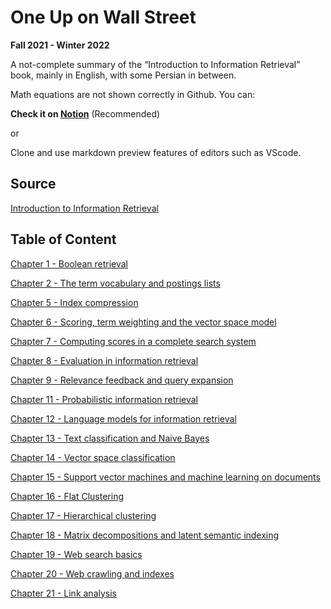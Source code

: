 # One Up on Wall Street

**Fall 2021 - Winter 2022**

A not-complete summary of the “Introduction to Information Retrieval” book, mainly in English, with some Persian in between.

Math equations are not shown correctly in Github. You can:

**Check it on [Notion](https://savaw.notion.site/Modern-Information-Retrieval-c9a4a6f882a148cf98764fcefb3974a1)** (Recommended)

or

Clone and use markdown preview features of editors such as VScode.

## Source

[Introduction to Information Retrieval](https://nlp.stanford.edu/IR-book/)


## Table of Content

[Chapter 1 - Boolean retrieval](Modern%20Information%20Retrieval%20c9a4a6f882a148cf98764fcefb3974a1/Chapter%201%20-%20Boolean%20retrieval%2011860748be2444688f58915fcb35e208.md)

[Chapter 2 - The term vocabulary and postings lists](Modern%20Information%20Retrieval%20c9a4a6f882a148cf98764fcefb3974a1/Chapter%202%20-%20The%20term%20vocabulary%20and%20postings%20lists%20dbdf06755360451b94f488daf1de4bc2.md)

[Chapter 5 - Index compression](Modern%20Information%20Retrieval%20c9a4a6f882a148cf98764fcefb3974a1/Chapter%205%20-%20Index%20compression%205c2594e16bbb4014b7580dd02806ddb0.md)

[Chapter 6 - Scoring, term weighting and the vector space model](Modern%20Information%20Retrieval%20c9a4a6f882a148cf98764fcefb3974a1/Chapter%206%20-%20Scoring,%20term%20weighting%20and%20the%20vector%20f57fabdee64443dbac818473772f99f8.md)

[Chapter 7 - Computing scores in a complete search system](Modern%20Information%20Retrieval%20c9a4a6f882a148cf98764fcefb3974a1/Chapter%207%20-%20Computing%20scores%20in%20a%20complete%20search%20%20dac96433c24640c59feb5460ee512296.md)

[Chapter 8 - Evaluation in information retrieval](Modern%20Information%20Retrieval%20c9a4a6f882a148cf98764fcefb3974a1/Chapter%208%20-%20Evaluation%20in%20information%20retrieval%2050e59602c61147ec87d484afdf5bdc35.md)

[Chapter 9 - Relevance feedback and query expansion](Modern%20Information%20Retrieval%20c9a4a6f882a148cf98764fcefb3974a1/Chapter%209%20-%20Relevance%20feedback%20and%20query%20expansion%205f1aededeb66408a8cc4b92b4702ac12.md)

[Chapter 11 - Probabilistic information retrieval](Modern%20Information%20Retrieval%20c9a4a6f882a148cf98764fcefb3974a1/Chapter%2011%20-%20Probabilistic%20information%20retrieval%201862234deabf409db588da5a9b45e7f9.md)

[Chapter 12 - Language models for information retrieval](Modern%20Information%20Retrieval%20c9a4a6f882a148cf98764fcefb3974a1/Chapter%2012%20-%20Language%20models%20for%20information%20retri%2068c23c9bdb9341deb79deecfe3f7cba9.md)

[Chapter 13 - Text classification and Naive Bayes](Modern%20Information%20Retrieval%20c9a4a6f882a148cf98764fcefb3974a1/Chapter%2013%20-%20Text%20classification%20and%20Naive%20Bayes%20a872fef199c848a0b414a1d52a96b492.md)

[Chapter 14 - Vector space classification](Modern%20Information%20Retrieval%20c9a4a6f882a148cf98764fcefb3974a1/Chapter%2014%20-%20Vector%20space%20classification%20b9d257ec7a8d4a18bf5dbe242634d267.md)

[Chapter 15 - Support vector machines and machine learning on documents](Modern%20Information%20Retrieval%20c9a4a6f882a148cf98764fcefb3974a1/Chapter%2015%20-%20Support%20vector%20machines%20and%20machine%20l%205120b888320a404d8d885364f2531633.md)

[Chapter 16 - Flat Clustering](Modern%20Information%20Retrieval%20c9a4a6f882a148cf98764fcefb3974a1/Chapter%2016%20-%20Flat%20Clustering%20405f3b20520d40b1a6c695193ec958d4.md)

[Chapter 17 - Hierarchical clustering](Modern%20Information%20Retrieval%20c9a4a6f882a148cf98764fcefb3974a1/Chapter%2017%20-%20Hierarchical%20clustering%20a8a83a4ccea94da6bccab71093bc7075.md)

[Chapter 18 - Matrix decompositions and latent semantic indexing](Modern%20Information%20Retrieval%20c9a4a6f882a148cf98764fcefb3974a1/Chapter%2018%20-%20Matrix%20decompositions%20and%20latent%20sema%203a44e6ed189e4574ad34b43818318622.md)

[Chapter 19 - Web search basics](Modern%20Information%20Retrieval%20c9a4a6f882a148cf98764fcefb3974a1/Chapter%2019%20-%20Web%20search%20basics%201c9aba2910df4787bb5965e7e06dff5d.md)

[Chapter 20 - Web crawling and indexes](Modern%20Information%20Retrieval%20c9a4a6f882a148cf98764fcefb3974a1/Chapter%2020%20-%20Web%20crawling%20and%20indexes%20d5de991cf67e45a4810a67d0da406e60.md)

[Chapter 21 - Link analysis](Modern%20Information%20Retrieval%20c9a4a6f882a148cf98764fcefb3974a1/Chapter%2021%20-%20Link%20analysis%20d4ca32a934584f719abcd9f92ada5001.md)
